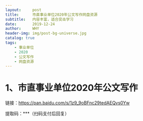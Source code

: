 ```yaml
---
layout:     post
title:      市直事业单位2020年公文写作网盘资源
subtitle:   内容丰富，适合突击学习
date:       2019-12-24
author:     WHY
header-img: img/post-bg-universe.jpg
catalog: true
tags:
    - 事业单位
    - 2020
    - 公文写作
    - 网盘资源
---
```


# 1、市直事业单位2020年公文写作
链接：https://pan.baidu.com/s/1z9_9oBFnc29tedAEQvs0Yw 

提取码：***（扫码支付后回复）




